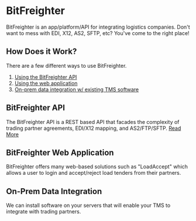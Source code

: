 # BitFreighter
BitFreighter is an app/platform/API for integrating logistics companies. Don't want to mess with EDI, X12, AS2, SFTP, etc?  You've come to the right place!

## How Does it Work?
There are a few different ways to use BitFreighter.
1. [Using the BitFreighter API](#bitfreighter-api)
2. [Using the web application](#bitfreighter-web-application)
3. [On-prem data integration w/ existing TMS software](#on-prem-data-integration)

## BitFreighter API
The BitFreighter API is a REST based API that facades the complexity of trading partner agreements, EDI/X12 mapping, and AS2/FTP/SFTP.  [Read More](API.md)

## BitFreighter Web Application
BitFreighter offers many web-based solutions such as "LoadAccept" which allows a user to login and accept/reject load tenders from their partners.  

## On-Prem Data Integration
We can install software on your servers that will enable your TMS to integrate with trading partners. 
